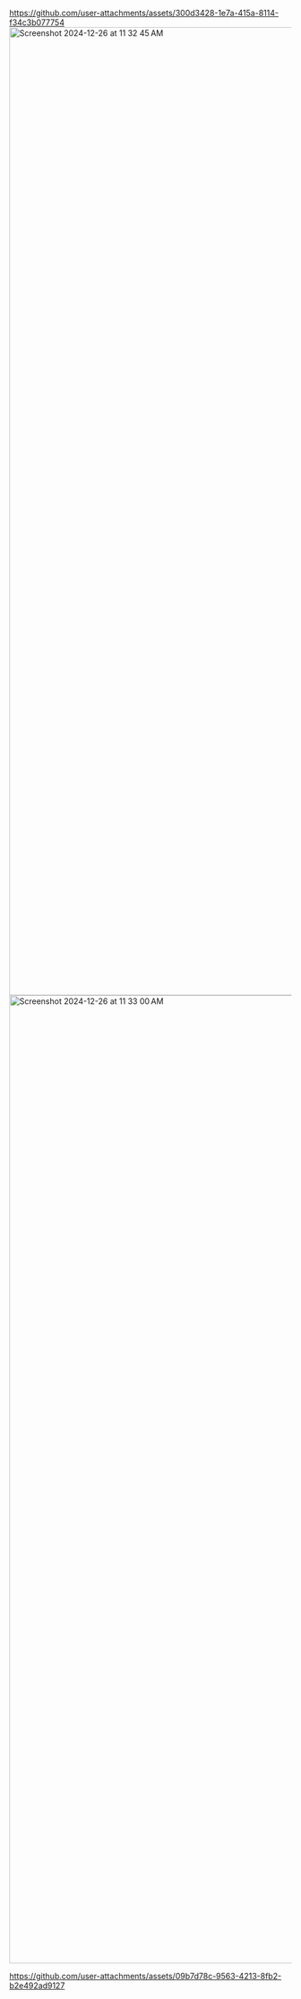 
https://github.com/user-attachments/assets/300d3428-1e7a-415a-8114-f34c3b077754
<img width="1728" alt="Screenshot 2024-12-26 at 11 32 45 AM" src="https://github.com/user-attachments/assets/95fa4074-2ae8-4b4d-bb18-89664120b2b0" />
<img width="1728" alt="Screenshot 2024-12-26 at 11 33 00 AM" src="https://github.com/user-attachments/assets/0e7ab2b0-193b-4d7a-856d-da00a22d5be4" />




https://github.com/user-attachments/assets/09b7d78c-9563-4213-8fb2-b2e492ad9127

